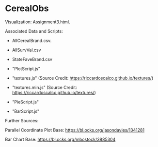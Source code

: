 # CerealObs

Visualization: Assignment3.html.


Associated Data and Scripts:

* AllCerealBrand.csv.

* AllSurvVal.csv

* StateFaveBrand.csv

* "PlotScript.js"

* "textures.js" (Source Credit: https://riccardoscalco.github.io/textures/)

* "textures.min.js" (Source Credit: https://riccardoscalco.github.io/textures/)

* "PieScript.js"

* "BarScript.js"

Further Sources:

Parallel Coordinate Plot Base: https://bl.ocks.org/jasondavies/1341281

Bar Chart Base: https://bl.ocks.org/mbostock/3885304
